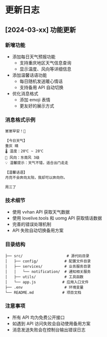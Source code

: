 # 更新日志

## [2024-03-xx] 功能更新

### 新增功能

- 添加每日天气预报功能
  - 支持重庆地区天气信息查询
  - 显示温度、风向等详细信息
- 添加温馨话语功能
  - 每日随机发送暖心情话
  - 支持备用 API 自动切换
- 优化消息格式
  - 添加 emoji 表情
  - 更友好的展示方式

### 消息格式示例

```
崽崽早安！💖

【今日天气】
重庆 晴
🌡️ 温度：20℃ ~ 28℃
💨 风向：东南风 3级
💡 温馨提示：天气不错，适合出门走走

【温馨话语】
月亮不会奔向太阳，我却可以奔向你。

周三了
```

### 技术细节

- 使用 vvhan API 获取天气数据
- 使用 lovelive.tools 和 uomg API 获取情话数据
- 完善的错误处理机制
- API 失败自动切换备用方案

### 目录结构

```
├── src/                    # 源代码目录
│   ├── config/            # 配置文件目录
│   ├── services/          # 业务服务目录
│   │   └── notification/  # 通知相关服务
│   ├── utils/             # 工具函数
│   └── app.js            # 应用入口文件
├── .env                   # 环境变量
└── README.md             # 项目文档
```

### 注意事项

- 所有 API 均为免费公开接口
- 如遇到 API 访问失败会自动使用备用方案
- 消息发送失败会在控制台输出错误日志
